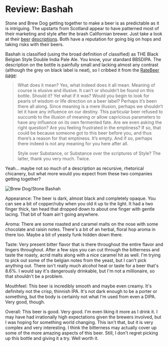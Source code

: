 Review: Bashah
==============

Stone and Brew Dog getting together to make a beer is as predictable as it is intriguing. The upstarts from Scotland appear to have patterned most of their marketing and style after the brash Californian brewer. Just take a look at their [beer](http://www.brewdog.com/trashy_blonde) [descriptions](http://www.stonebrew.com/arrogantbastard/). Both have a reputation for going big on hops and taking risks with their beers.

Bashah is classified (using the broad definition of classified) as THE Black Belgian Style Double India Pale Ale. You know, your standard BBSDIPA. The description on the bottle is painfully small and lacking almost any contrast (although the grey on black label is neat), so I cribbed it from the [RateBeer page](http://www.ratebeer.com/beer/brewdog-stone-bashah/110664/):

> What does it mean? Yes, what indeed does it all mean. Meaning of course is elusive and illusive. It can’t or shouldn’t be found on this bottle. Should it? Yet what if it was? Would you begin to look for pearls of wisdom or life direction on a beer label? Perhaps it’s been there all along. Since meaning is a mere illusion, perhaps we shouldn’t let it have any influence on our destiny. This particular beer refused to succumb to the illusion of meaning or allow capricious parameters to have any influence on its own fermented fate. Are we even asking the right question? Are you feeling frustrated in the emptiness? If so, that could be because someone got to this beer before you, and thus there’s a reason for that emptiness. It’s empty. And if so, perhaps there indeed is not any meaning for you here after all.
> 
> Style over Substance, or Substance over the scriptures of Style? The latter, thank you very much. Twice.

Yeah… maybe not so much of a description as recursive, rhetorical chicanery, but what more would you expect from these two companies getting together?

![Brew Dog/Stone Bashah](http://www.yeastboundanddown.com/wp-content/uploads/2011/01/IMG_20110125_214551-e1296014976106-300x293.jpg "Brew Dog/Stone Bashah")

Appearance: The beer is dark, almost black and completely opaque. You can see a bit of copper/ruby when you old it up to the light. It had a two finger thick, tan head that dropped down to about one finger with gentle lacing. That bit of foam ain't going anywhere.

Aroma: There are some roasted and caramel malts on the nose with some chocolate and raisin notes. There's a bit of an herbal, floral hop aroma in there too. Maybe a bit of yeasty funk hidden down there.

Taste: Very present bitter flavor that is there throughout the entire flavor and lingers throughout. After a few sips you can cut through the bitterness and taste the roasty, acrid malts along with a nice caramel hit as well. I'm trying to pick out some of the belgian notes from the yeast, but I can't pick anything out. There isn't really much alcohol heat or taste for a beer that's 8.6%. I would say it's dangerously drinkable, but I'm not a millionaire, so that shouldn't be a problem.

Mouthfeel: This beer is incredibly smooth and maybe even creamy. It's definitely not the crisp, thinnish IPA. It's not dark enough to be a porter or something, but the body is certainly not what I'm used from even a DIPA. Very good, though.

Overall: This beer is good. Very good. I'm even liking it more as I drink it. I may have had irrationally high expectations given the brewers involved, but I was hoping for something world changing. This isn't that, but it is very complex and very interesting. I think the bitterness may actually cover up some of the more amazing aspects of this beer. Still, I don't regret picking up this bottle and giving it a try. Well worth it.